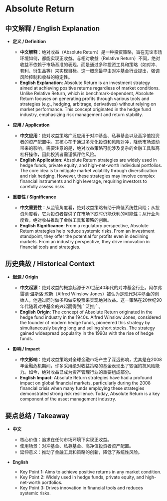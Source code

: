 # Absolute Return

## 中文解释 / English Explanation

* **定义 / Definition**  
  - **中文解释**：绝对收益（Absolute Return）是一种投资策略，旨在无论市场环境如何，都能实现正收益。与相对收益（Relative Return）不同，绝对收益不依赖于市场基准的表现，而是通过多种投资工具和策略（如对冲、套利、衍生品等）来实现目标。这一概念最早由对冲基金行业提出，强调风险控制和收益的稳定性。  
  - **English Explanation**: Absolute Return is an investment strategy aimed at achieving positive returns regardless of market conditions. Unlike Relative Return, which is benchmark-dependent, Absolute Return focuses on generating profits through various tools and strategies (e.g., hedging, arbitrage, derivatives) without relying on market performance. This concept originated in the hedge fund industry, emphasizing risk management and return stability.

* **应用 / Application**  
  - **中文应用**：绝对收益策略广泛应用于对冲基金、私募基金以及高净值投资者的资产配置中。其核心在于通过多元化投资和风险对冲，降低市场波动带来的影响。需要注意的是，绝对收益策略可能涉及复杂的金融工具和高杠杆操作，因此投资者需谨慎评估风险。  
  - **English Application**: Absolute Return strategies are widely used in hedge funds, private equity, and high-net-worth individual portfolios. The core idea is to mitigate market volatility through diversification and risk hedging. However, these strategies may involve complex financial instruments and high leverage, requiring investors to carefully assess risks.

* **重要性 / Significance**  
  - **中文重要性**：从监管角度看，绝对收益策略有助于降低系统性风险；从投资角度看，它为投资者提供了在市场下跌时仍能获利的可能性；从行业角度看，绝对收益推动了金融工具和策略的创新。  
  - **English Significance**: From a regulatory perspective, Absolute Return strategies help reduce systemic risks. From an investment standpoint, they offer the potential for profits even in declining markets. From an industry perspective, they drive innovation in financial tools and strategies.

## 历史典故 / Historical Context

* **起源 / Origin**  
  - **中文起源**：绝对收益的概念起源于20世纪40年代的对冲基金行业。阿尔弗雷德·温斯洛·琼斯（Alfred Winslow Jones）被认为是现代对冲基金的创始人，他通过同时做多和做空股票来实现绝对收益。这一策略在20世纪90年代随着对冲基金的兴起而得到广泛推广。  
  - **English Origin**: The concept of Absolute Return originated in the hedge fund industry in the 1940s. Alfred Winslow Jones, considered the founder of modern hedge funds, pioneered this strategy by simultaneously buying long and selling short stocks. The strategy gained widespread popularity in the 1990s with the rise of hedge funds.

* **影响 / Impact**  
  - **中文影响**：绝对收益策略对全球金融市场产生了深远影响，尤其是在2008年金融危机期间，许多采用绝对收益策略的基金表现出了较强的抗风险能力。如今，绝对收益已成为资产管理行业的重要组成部分。  
  - **English Impact**: Absolute Return strategies have had a profound impact on global financial markets, particularly during the 2008 financial crisis when many funds employing these strategies demonstrated strong risk resilience. Today, Absolute Return is a key component of the asset management industry.

## 要点总结 / Takeaway

* **中文**  
  - 核心价值：追求在任何市场环境下实现正收益。  
  - 使用场景：对冲基金、私募基金、高净值投资者资产配置。  
  - 延伸意义：推动了金融工具和策略的创新，降低了系统性风险。

* **English**  
  - Key Point 1: Aims to achieve positive returns in any market condition.  
  - Key Point 2: Widely used in hedge funds, private equity, and high-net-worth portfolios.  
  - Key Point 3: Drives innovation in financial tools and reduces systemic risks.
